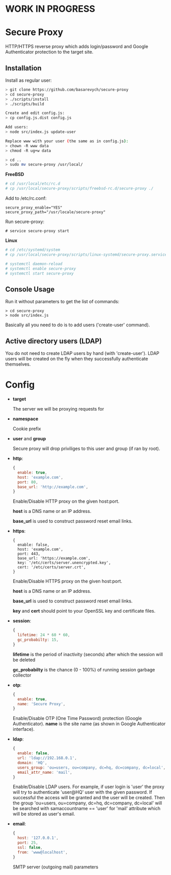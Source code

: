 WORK IN PROGRESS
================

Secure Proxy
============

HTTP/HTTPS reverse proxy which adds login/password and Google Authenticator protection to the target site.

Installation
------------

Install as regular user:

```sh
> git clone https://github.com/basarevych/secure-proxy
> cd secure-proxy
> ./scripts/install
> ./scripts/build

Create and edit config.js:
> cp config.js.dist config.js

Add users:
> node src/index.js update-user

Replace www with your user (the same as in config.js):
> chown -R www data
> chmod -R ug+w data

> cd ..
> sudo mv secure-proxy /usr/local/
```

**FreeBSD**

```sh
# cd /usr/local/etc/rc.d
# cp /usr/local/secure-proxy/scripts/freebsd-rc.d/secure-proxy ./
```

Add to /etc/rc.conf:
```
secure_proxy_enable="YES"
secure_proxy_path="/usr/locale/secure-proxy"
```

Run secure-proxy:
```
# service secure-proxy start
```

**Linux**

```sh
# cd /etc/systemd/system
# cp /usr/local/secure-proxy/scripts/linux-systemd/secure-proxy.service ./

# systemctl daemon-reload
# systemctl enable secure-proxy
# systemctl start secure-proxy
```

Console Usage
-------------

Run it without parameters to get the list of commands:

```
> cd secure-proxy
> node src/index.js
```

Basically all you need to do is to add users ('create-user' command).

Active directory users (LDAP)
-----------------------------

You do not need to create LDAP users by hand (with 'create-user'). LDAP users will be
created on the fly when they successfully authenticate themselves.

Config
======

* **target**

  The server we will be proxying requests for

* **namespace**

  Cookie prefix

* **user** and **group**

  Secure proxy will drop priviliges to this user and group (if ran by root).

* **http**:

  ```js
  {
    enable: true,
    host: 'example.com',
    port: 80,
    base_url: 'http://example.com',
  }
  ```

  Enable/Disable HTTP proxy on the given host:port. 

  **host** is a DNS name or an IP address.

  **base_url** is used to construct password reset email links.

* **https**:

  ```
  {
    enable: false,
    host: 'example.com',
    port: 443,
    base_url: 'https://example.com',
    key: '/etc/certs/server.unencrypted.key',
    cert: '/etc/certs/server.crt',
  }
  ```

  Enable/Disable HTTPS proxy on the given host:port.

  **host** is a DNS name or an IP address.

  **base_url** is used to construct password reset email links.

  **key** and **cert** should point to your OpenSSL key and certificate files.

* **session**:

  ```js
  {
    lifetime: 24 * 60 * 60,
    gc_probabilty: 15,
  }
  ```

  **lifetime** is the period of inactivity (seconds) after which the session will be deleted

  **gc_probabilty** is the chance (0 - 100%) of running session garbage collector

* **otp**:

  ```js
  {
    enable: true,
    name: 'Secure Proxy',
  }
  ```

  Enable/Disable OTP (One Time Password) protection (Google Authenticator). **name** is the site
  name (as shown in Google Authenticator interface).

* **ldap**:

  ```js
  {
    enable: false,
    url: 'ldap://192.168.0.1',
    domain: 'HQ',
    users_group: 'ou=users, ou=company, dc=hq, dc=company, dc=local',
    email_attr_name: 'mail',
  }
  ```

  Enable/Disable LDAP users. For example, if user login is 'user' the proxy will try to
  authenticate 'user@HQ' user with the given password. If successful the access will be
  granted and the user will be created. Then the group
  'ou=users, ou=company, dc=hq, dc=company, dc=local' will be searched with 
  samaccountname == 'user' for 'mail' attribute which will be stored as user's email.

* **email**:

  ```js
  {
    host: '127.0.0.1',
    port: 25,
    ssl: false,
    from: 'www@localhost',
  }
  ```

  SMTP server (outgoing mail) parameters
